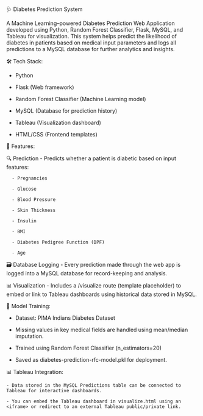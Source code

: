 🩺 Diabetes Prediction System

A Machine Learning–powered Diabetes Prediction Web Application developed using Python, Random Forest Classifier, Flask, MySQL, and Tableau for visualization. This system helps predict the likelihood of diabetes in patients based on medical input parameters and logs all predictions to a MySQL database for further analytics and insights.

🛠 Tech Stack:

   - Python

   - Flask (Web framework)

   - Random Forest Classifier (Machine Learning model)

   - MySQL (Database for prediction history)

   - Tableau (Visualization dashboard)

   - HTML/CSS (Frontend templates)

🎯 Features:

   🔍 Prediction - Predicts whether a patient is diabetic based on input features:

      - Pregnancies

      - Glucose

      - Blood Pressure

      - Skin Thickness

      - Insulin

      - BMI

      - Diabetes Pedigree Function (DPF)

      - Age

   🗃 Database Logging - Every prediction made through the web app is logged into a MySQL database for record-keeping and analysis.

   📊 Visualization - Includes a /visualize route (template placeholder) to embed or link to Tableau dashboards using historical data stored in MySQL.

🧠 Model Training:

   - Dataset: PIMA Indians Diabetes Dataset

   - Missing values in key medical fields are handled using mean/median imputation.

   - Trained using Random Forest Classifier (n_estimators=20)

   - Saved as diabetes-prediction-rfc-model.pkl for deployment.

📊 Tableau Integration:

    - Data stored in the MySQL Predictions table can be connected to Tableau for interactive dashboards.

    - You can embed the Tableau dashboard in visualize.html using an <iframe> or redirect to an external Tableau public/private link.
